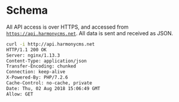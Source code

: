# Schema

All API access is over HTTPS, and accessed from [`https://api.harmonycms.net`](https://api.harmonycms.net). All data is sent and received as JSON.

```bash
curl -i http://api.harmonycms.net
HTTP/1.1 200 OK
Server: nginx/1.13.3
Content-Type: application/json
Transfer-Encoding: chunked
Connection: keep-alive
X-Powered-By: PHP/7.2.6
Cache-Control: no-cache, private
Date: Thu, 02 Aug 2018 15:06:49 GMT
Allow: GET
```


